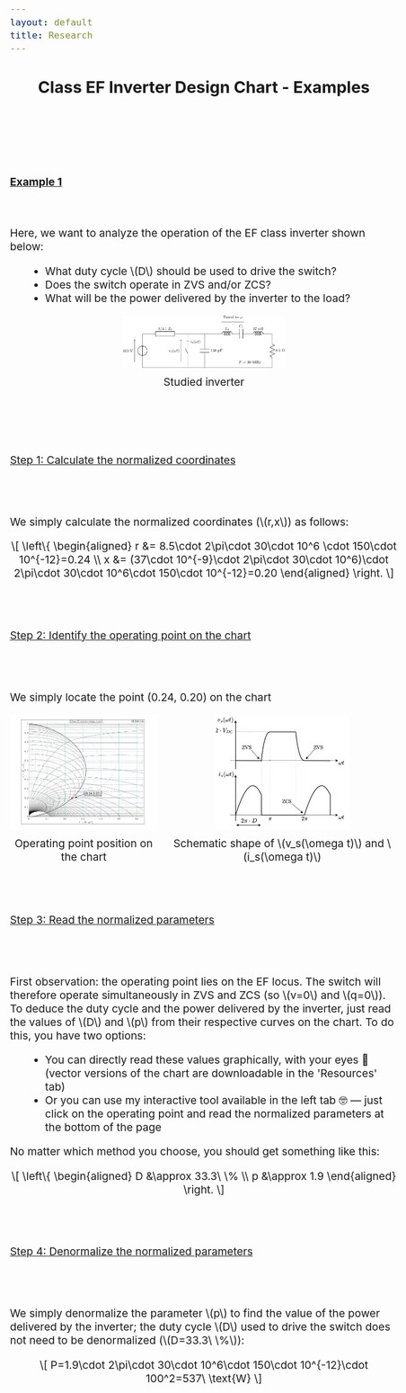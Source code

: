 ```yaml
---
layout: default
title: Research
---
```


<!-- Main title (Markdown or HTML possible) -->
<h2 style="text-align: center;">Class EF Inverter Design Chart - Examples</h2>

<script src="https://polyfill.io/v3/polyfill.min.js?features=es6"></script>
<script id="MathJax-script" async
        src="https://cdn.jsdelivr.net/npm/mathjax@3/es5/tex-mml-chtml.js">
</script>

<style>
  body {
    font-size: 1.2rem; /* or 18px, or 120% */
  }
</style>

<br><br><br><br>

<p><u><b>Example 1</b></u></p>
<br><br>
Here, we want to analyze the operation of the EF class inverter shown below:
<ul style="margin-left: 30px;">
  <li>What duty cycle \(D\) should be used to drive the switch?</li>
  <li>Does the switch operate in ZVS and/or ZCS?</li>
  <li>What will be the power delivered by the inverter to the load?</li>
</ul>
<figure style="margin: 0; padding: 0; text-align: center;">
  <img src="/assets/img/EF_example/example_EF_circuit_1.svg" alt="Example_1_circuit" style="width: 30vw; max-width: 100%; height: auto;">
  <figcaption style="margin-top: 8px;">Studied inverter</figcaption>
</figure>
<br><br><br><br>
<p><u>Step 1: Calculate the normalized coordinates</u></p>
<br><br>
<p>We simply calculate the normalized coordinates (\(r,x\)) as follows:</p>
<p style="text-align: center;">
  \[
\left\{
\begin{aligned}
r &= 8.5\cdot 2\pi\cdot 30\cdot 10^6 \cdot 150\cdot 10^{-12}=0.24 \\
x &= (37\cdot 10^{-9}\cdot 2\pi\cdot 30\cdot 10^6)\cdot 2\pi\cdot 30\cdot 10^6\cdot 150\cdot 10^{-12}=0.20
\end{aligned}
\right.
\]
</p>
<br><br>
<p><u>Step 2: Identify the operating point on the chart</u></p>
<br><br>
<p>We simply locate the point (0.24, 0.20) on the chart</p>
<div style="display: flex; justify-content: center; align-items: flex-end; gap: 16px; margin: 20px 0;">
  <figure style="margin: 0; padding: 0; text-align: center;">
    <img src="/assets/img/EF_example/EF_example_chart_1.svg" alt="Example_1_chart" style="width: 35vw; max-width: 100%; height: auto;">
    <figcaption style="margin-top: 8px;">Operating point position on the chart</figcaption>
  </figure>
  <figure style="margin: 0; padding: 0; text-align: center;">
    <img src="assets/img/EF_example/classe_EF_vs_is_locus_example.drawio.svg" alt="Example_1_vs_is" style="width: 25vw; max-width: 100%; height: auto;">
    <figcaption style="margin-top: 8px;">Schematic shape of \(v_s(\omega t)\) and \(i_s(\omega t)\)</figcaption>
  </figure>
</div>
<br><br>
<p><u>Step 3: Read the normalized parameters</u></p>
<br><br>
<p>First observation: the operating point lies on the EF locus. The switch will therefore operate simultaneously in ZVS and ZCS (so \(v=0\) and \(q=0\)). To deduce the duty cycle and the power delivered by the inverter, just read the values of \(D\) and \(p\) from their respective curves on the chart. To do this, you have two options:</p>
<ul style="margin-left: 30px;">
  <li>You can directly read these values graphically, with your eyes 👀 (vector versions of the chart are downloadable in the 'Resources' tab)</li>
  <li>Or you can use my interactive tool available in the left tab 🤓 — just click on the operating point and read the normalized parameters at the bottom of the page</li>
</ul>
<p>No matter which method you choose, you should get something like this:</p>
<p style="text-align: center;">
  \[
\left\{
\begin{aligned}
D &\approx 33.3\ \%  \\
p &\approx 1.9 
\end{aligned}
\right.
\]
</p>
<br><br>
<p><u>Step 4: Denormalize the normalized parameters</u></p>
<br><br>
<p>We simply denormalize the parameter \(p\) to find the value of the power delivered by the inverter; the duty cycle \(D\) used to drive the switch does not need to be denormalized (\(D=33.3\ \%\)):</p>
<p style="text-align: center;">
  \[
P=1.9\cdot 2\pi\cdot 30\cdot 10^6\cdot 150\cdot 10^{-12}\cdot 100^2=537\ \text{W}
\]
</p>

<!-- ================================= -->
<!-- MATHJAX LOADING FOR MATH -->
<!-- (place in the layout if you want globally) -->
<!-- ================================= -->
<script type="text/javascript" id="MathJax-script" async
  src="https://cdn.jsdelivr.net/npm/mathjax@3/es5/tex-mml-chtml.js">
</script>

